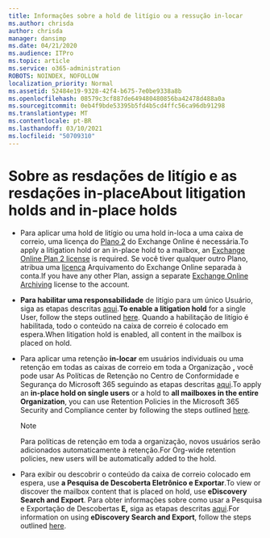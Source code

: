 ```yaml
---
title: Informações sobre a hold de litígio ou a ressução in-locar
ms.author: chrisda
author: chrisda
manager: dansimp
ms.date: 04/21/2020
ms.audience: ITPro
ms.topic: article
ms.service: o365-administration
ROBOTS: NOINDEX, NOFOLLOW
localization_priority: Normal
ms.assetid: 52484e19-9328-42f4-b675-7e0be9338a8b
ms.openlocfilehash: 08579c3cf887de649480480856ba42478d488a0a
ms.sourcegitcommit: 0eb4f9bde53395b5fd4b5cd4ffc56ca96db91298
ms.translationtype: MT
ms.contentlocale: pt-BR
ms.lasthandoff: 03/10/2021
ms.locfileid: "50709310"
---
```

# <a name="about-litigation-holds-and-in-place-holds"></a><span data-ttu-id="ff7b4-102">Sobre as resdações de litígio e as resdações in-place</span><span class="sxs-lookup"><span data-stu-id="ff7b4-102">About litigation holds and in-place holds</span></span>

- <span data-ttu-id="ff7b4-103">Para aplicar uma hold de litígio ou uma hold in-loca a uma caixa de correio, uma licença do [Plano 2](https://docs.microsoft.com/office365/servicedescriptions/office-365-platform-service-description/office-365-plan-options) do Exchange Online é necessária.</span><span class="sxs-lookup"><span data-stu-id="ff7b4-103">To apply a litigation hold or an in-place hold to a mailbox, an [Exchange Online Plan 2 license](https://docs.microsoft.com/office365/servicedescriptions/office-365-platform-service-description/office-365-plan-options) is required.</span></span> <span data-ttu-id="ff7b4-104">Se você tiver qualquer outro Plano, atribua uma [licença](https://docs.microsoft.com/office365/servicedescriptions/exchange-online-archiving-service-description/exchange-online-archiving-service-description) Arquivamento do Exchange Online separada à conta.</span><span class="sxs-lookup"><span data-stu-id="ff7b4-104">If you have any other Plan, assign a separate [Exchange Online Archiving](https://docs.microsoft.com/office365/servicedescriptions/exchange-online-archiving-service-description/exchange-online-archiving-service-description) license to the account.</span></span> 
    
- <span data-ttu-id="ff7b4-105">**Para habilitar uma responsabilidade** de litígio para um único Usuário, siga as etapas descritas [aqui](https://docs.microsoft.com/microsoft-365/compliance/create-a-litigation-hold?view=o365-worldwide#place-a-mailbox-on-litigation-hold).</span><span class="sxs-lookup"><span data-stu-id="ff7b4-105">**To enable a litigation hold** for a single User, follow the steps outlined [here](https://docs.microsoft.com/microsoft-365/compliance/create-a-litigation-hold?view=o365-worldwide#place-a-mailbox-on-litigation-hold).</span></span> <span data-ttu-id="ff7b4-106">Quando a habilitação de litígio é habilitada, todo o conteúdo na caixa de correio é colocado em espera.</span><span class="sxs-lookup"><span data-stu-id="ff7b4-106">When litigation hold is enabled, all content in the mailbox is placed on hold.</span></span>
    
- <span data-ttu-id="ff7b4-107">Para aplicar uma retenção **in-locar** em usuários individuais ou uma retenção em todas as caixas de correio em toda a Organização **,** você pode usar As Políticas de Retenção no Centro de Conformidade e Segurança do Microsoft 365 seguindo as etapas descritas [aqui](https://docs.microsoft.com/microsoft-365/compliance/retention-policies).</span><span class="sxs-lookup"><span data-stu-id="ff7b4-107">To apply an **in-place hold on single users** or a hold to **all mailboxes in the entire Organization**, you can use Retention Policies in the Microsoft 365 Security and Compliance center by following the steps outlined [here](https://docs.microsoft.com/microsoft-365/compliance/retention-policies).</span></span>
    
    > [!NOTE]
    > <span data-ttu-id="ff7b4-108">Para políticas de retenção em toda a organização, novos usuários serão adicionados automaticamente à retenção.</span><span class="sxs-lookup"><span data-stu-id="ff7b4-108">For Org-wide retention policies, new users will be automatically added to the hold.</span></span> 
  
- <span data-ttu-id="ff7b4-109">Para exibir ou descobrir o conteúdo da caixa de correio colocado em espera, use **a Pesquisa de Descoberta Eletrônico e Exportar**.</span><span class="sxs-lookup"><span data-stu-id="ff7b4-109">To view or discover the mailbox content that is placed on hold, use **eDiscovery Search and Export**.</span></span> <span data-ttu-id="ff7b4-110">Para obter informações sobre como usar a Pesquisa e Exportação de Descobertas **E,** siga as etapas descritas [aqui](https://docs.microsoft.com/microsoft-365/compliance/export-search-results).</span><span class="sxs-lookup"><span data-stu-id="ff7b4-110">For information on using **eDiscovery Search and Export**, follow the steps outlined [here](https://docs.microsoft.com/microsoft-365/compliance/export-search-results).</span></span>
    

